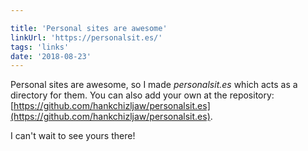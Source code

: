 ```yaml
---

title: 'Personal sites are awesome'
linkUrl: 'https://personalsit.es/'
tags: 'links'
date: '2018-08-23'
---
```


Personal sites are awesome, so I made _personalsit.es_ which acts as a directory for them. You can also add your own at the repository: [https://github.com/hankchizljaw/personalsit.es](https://github.com/hankchizljaw/personalsit.es).

I can't wait to see yours there!
